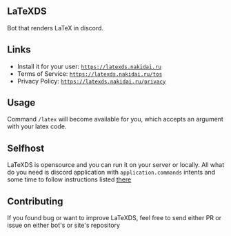 LaTeXDS
--
Bot that renders LaTeX in discord.

## Links
- Install it for your user: [`https://latexds.nakidai.ru`](https://latexds.nakidai.ru)
- Terms of Service: [`https://latexds.nakidai.ru/tos`](https://latexds.nakidai.ru/tos)  
- Privacy Policy: [`https://latexds.nakidai.ru/privacy`](https://latexds.nakidai.ru/privacy)  

## Usage
Command `/latex` will become available for you, which accepts an argument with your latex code.

## Selfhost
LaTeXDS is opensource and you can run it on your server or locally. All what do you need is discord
application with `application.commands` intents and some time to follow instructions listed
[there](https://github.com/latexds/latexds)

## Contributing
If you found bug or want to improve LaTeXDS, feel free to send either PR or issue on either bot's or
site's repository
